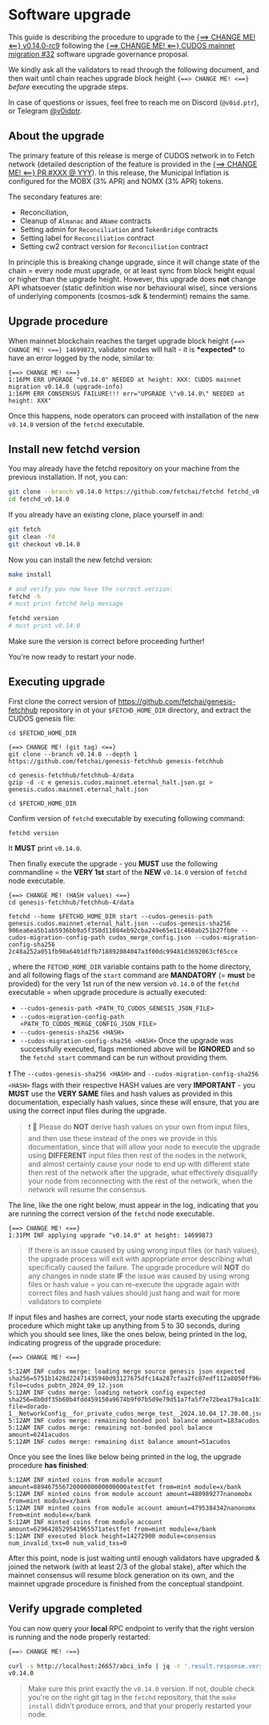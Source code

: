 
# Software upgrade

This guide is describing the procedure to upgrade to the [{==> CHANGE ME! <==} v0.14.0-rc9](https://github.com/fetchai/fetchd/releases/tag/v0.14.0-rc9) following the [{==> CHANGE ME! <==} CUDOS mainnet migration #32](https://www.mintscan.io/fetchai/proposals/32) software upgrade governance proposal.

We kindly ask all the validators to read through the following document, and then wait until chain reaches upgrade block height `{==> CHANGE ME! <==}` *before* executing the upgrade steps.

In case of questions or issues, feel free to reach me on Discord (`@v0id.ptr`), or Telegram [@v0idptr](https://t.me/v0idptr).

## About the upgrade

The primary feature of this release is merge of CUDOS network in to Fetch network (detailed description of the feature is provided in the [ {==> CHANGE ME! <==} PR #XXX @ YYY](https://github.com/fetchai/CHANGE_ME)).
In this release, the Municipal Inflation is configured for the MOBX (3% APR) and NOMX (3% APR) tokens.

The secondary features are:
 * Reconciliation,
 * Cleanup of `Almanac` and `AName` contracts
 * Setting admin for `Reconciliation` and `TokenBridge` contracts 
 * Setting label for `Reconciliation` contract
 * Setting cw2 contract version for `Reconciliation` contract

In principle this is breaking change upgrade, since it will change state of the chain = every node must upgrade, or at least sync from block height equal or higher than the upgrade height.
However, this upgrade does **not** change API whatsoever (static definition wise nor behavioural wise), since versions of underlying components (cosmos-sdk & tendermint) remains the same.

## Upgrade procedure

When mainnet blockchain reaches the target upgrade block height `{==> CHANGE ME! <==} 14699873`, validator nodes will halt - it is **\*expected\*** to have an error logged by the node, similar to:

```
{==> CHANGE ME! <==}
1:16PM ERR UPGRADE "v0.14.0" NEEDED at height: XXX: CUDOS mainnet migration v0.14.0 (upgrade-info)
1:16PM ERR CONSENSUS FAILURE!!! err="UPGRADE \"v0.14.0\" NEEDED at height: XXX"
```

Once this happens, node operators can proceed with installation of the new `v0.14.0` version of the `fetchd` executable.

## Install new fetchd version

You may already have the fetchd repository on your machine from the previous installation. If not, you can:

```bash
git clone --branch v0.14.0 https://github.com/fetchai/fetchd fetchd_v0.14.0
cd fetchd_v0.14.0
```

If you already have an existing clone, place yourself in and:

```bash
git fetch
git clean -fd
git checkout v0.14.0
```

Now you can install the new fetchd version:

```bash
make install

# and verify you now have the correct version:
fetchd -h
# must print fetchd help message

fetchd version
# must print v0.14.0
```

Make sure the version is correct before proceeding further!

You're now ready to restart your node.

## Executing upgrade
First clone the correct version of  https://github.com/fetchai/genesis-fetchhub repository in ot your `$FETCHD_HOME_DIR`
directory, and extract the CUDOS genesis file: 
```shell
cd $FETCHD_HOME_DIR

{==> CHANGE ME! (git tag) <==}
git clone --branch v0.14.0 --depth 1 https://github.com/fetchai/genesis-fetchhub genesis-fetchhub

cd genesis-fetchhub/fetchhub-4/data
gzip -d -c e genesis.cudos.mainnet.eternal_halt.json.gz > genesis.cudos.mainnet.eternal_halt.json

cd $FETCHD_HOME_DIR
```

Confirm version of `fetchd` executable by executing following command: 
```shell
fetchd version
```
It **MUST** print `v0.14.0`. 

Then finally execute the upgrade - you **MUST** use the following commandline = the **VERY 1st** start of the **NEW**
`v0.14.0` version of `fetchd` node executable.
```shell
{==> CHANGE ME! (HASH values) <==}
cd genesis-fetchhub/fetchhub-4/data
 
fetchd --home $FETCHD_HOME_DIR start --cudos-genesis-path genesis.cudos.mainnet.eternal_halt.json --cudos-genesis-sha256 906ea6ea5b1ab5936bb9a5f350d11084eb92cba249e65e11c460ab251b27fb0e --cudos-migration-config-path cudos_merge_config.json --cudos-migration-config-sha256 2c48a252a051fb90a6401dffb718892084047a3f00dc99481d3692063cf65cce
```
, where the `FETCHD_HOME_DIR` variable contains path to the home directory,
  and all following flags of the `start` command are **MANDATORY** (= **must** be provided) for the very 1st run of
  the new version `v0.14.0` of the `fetchd` executable = when upgrade procedure is actually executed:
* `--cudos-genesis-path <PATH_TO_CUDOS_GENESIS_JSON_FILE>`
* `--cudos-migration-config-path <PATH_TO_CUDOS_MERGE_CONFIG_JSON_FILE>`
* `--cudos-genesis-sha256 <HASH>`
* `--cudos-migration-config-sha256 <HASH>`
Once the upgrade was successfully executed, flags mentioned above will be **IGNORED** and so the `fetchd start` command
can be run without providing them.

:exclamation: The `--cudos-genesis-sha256 <HASH>` and `--cudos-migration-config-sha256 <HASH>` flags with their
respective HASH values are very **IMPORTANT** - you **MUST** use the **VERY SAME** files and hash values as provided
in this documentation, especially hash values, since these will ensure, that you are using the correct input files
during the upgrade. 
> :exclamation: :no_entry_sign: Please do **NOT** derive hash values on your own from input files, and then use these
> instead of the ones we provide in this documentation, since that will allow your node to execute the upgrade using
>  **DIFFERENT** input files then rest of the nodes in the network, and almost certainly cause your node to  end up
> with different state then rest of the network after the upgrade, what effectively disqualify your node from
> reconnecting with the rest of the network, when the network will resume the consensus.


The line, like the one right below, must appear in the log, indicating that you are running the correct version of the
`fetchd` node executable.

```
{==> CHANGE ME! <==}
1:31PM INF applying upgrade "v0.14.0" at height: 14699873
```


> If there is an issue caused by using wrong input files (or hash values), the upgrade process will exit with
> appropriate error describing what specifically caused the failure. The upgrade procedure will **NOT** do any changes
> in node state **IF** the issue was caused by using wrong files or hash value = you can re-execute the upgrade again
> with correct files and hash values  should just hang and wait for more validators to complete

If input files and hashes are correct, your node starts executing the upgrade procedure which might take up anything
from 5 to 30 seconds, during which you should see lines, like the ones below, being printed in the log, indicating
progress of the upgrade procedure:

```log
{==> CHANGE ME! <==}

5:12AM INF cudos merge: loading merge source genesis json expected sha256=5751b1428d22471435940d93127675dfc14a287cfaa2fc87edf112a8050ff96c file=cudos_pubtn_2024_09_12.json
5:12AM INF cudos merge: loading network config expected sha256=8b0df35b60b4fdd459150a9674b9f07b5d9e79d51a7fa5f7e72bea179a1ca1b7 file=dorado-1__NetworkConfig__for_private_cudos_merge_test__2024.10.04_17.30.00.json
5:12AM INF cudos merge: remaining bonded pool balance amount=183acudos
5:12AM INF cudos merge: remaining not-bonded pool balance amount=6241acudos
5:12AM INF cudos merge: remaining dist balance amount=51acudos
```

Once you see the lines like below being printed in the log, the upgrade procedure **has finished**:
```log
5:12AM INF minted coins from module account amount=88946755672000000000000000atestfet from=mint module=x/bank
5:12AM INF minted coins from module account amount=480989277nanomobx from=mint module=x/bank
5:12AM INF minted coins from module account amount=4795384342nanonomx from=mint module=x/bank
5:12AM INF minted coins from module account amount=6296428529541965571atestfet from=mint module=x/bank
5:12AM INF executed block height=14272900 module=consensus num_invalid_txs=0 num_valid_txs=0
```

After this point, node is just waiting until enough validators have upgraded & joined the network (with at least 2/3
of the global stake), after which the mainnet consensus will resume block generation on its own, and the mainnet
upgrade procedure is finished from the conceptual standpoint.

## Verify upgrade completed

You can now query your **local** RPC endpoint to verify that the right version is running and the node properly
restarted:

```bash
{==> CHANGE ME! <==}

curl -s http://localhost:26657/abci_info | jq -r '.result.response.version'
v0.14.0
```

> Make sure this print exactly the `v0.14.0` version. If not, double check you're on the right git tag in the `fetchd`
repository, that the `make install` didn't produce errors, and that your properly restarted your node.
